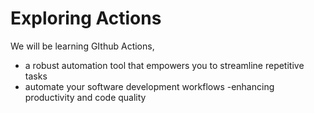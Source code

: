 # Exploring Actions
We will be learning GIthub Actions,
- a robust automation tool that empowers you to streamline repetitive tasks
- automate your software development workflows
-enhancing productivity and code quality
